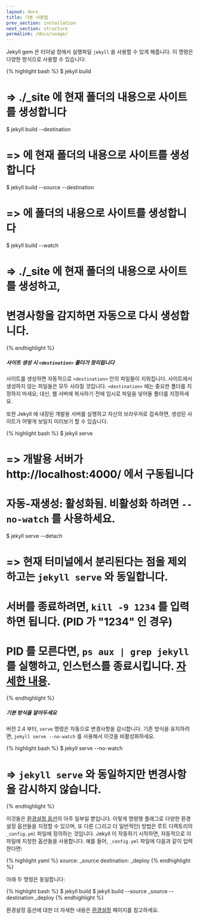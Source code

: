 ```yaml
---
layout: docs
title: 기본 사용법
prev_section: installation
next_section: structure
permalink: /docs/usage/
---
```


Jekyll gem 은 터미널 창에서 실행파일 `jekyll` 을 사용할 수 있게 해줍니다. 이 명령은 다양한 방식으로 사용할 수 있습니다:

{% highlight bash %}
$ jekyll build
# => ./_site 에 현재 폴더의 내용으로 사이트를 생성합니다

$ jekyll build --destination <destination>
# => <destination> 에 현재 폴더의 내용으로 사이트를 생성합니다

$ jekyll build --source <source> --destination <destination>
# => <destination> 에 <source> 폴더의 내용으로 사이트를 생성합니다

$ jekyll build --watch
# => ./_site 에 현재 폴더의 내용으로 사이트를 생성하고,
#    변경사항을 감지하면 자동으로 다시 생성합니다.
{% endhighlight %}

<div class="note warning">
  <h5>사이트 생성 시 <code>&lt;destination&gt;</code> 폴더가 정리됩니다</h5>
  <p>
    사이트를 생성하면 자동적으로 <code>&lt;destination&gt;</code> 안의 파일들이 지워집니다. 사이트에서 생성하지 않는 파일들은 모두 사라질 것입니다. <code>&lt;destination&gt;</code> 에는 중요한 폴더를 지정하지 마세요; 대신, 웹 서버에 복사하기 전에 임시로 파일을 넣어둘 폴더를 지정하세요.
  </p>
</div>

또한 Jekyll 에 내장된 개발용 서버를 실행하고 자신의 브라우저로 접속하면, 생성된 사이트가 어떻게 보일지 미리보기 할 수 있습니다.

{% highlight bash %}
$ jekyll serve
# => 개발용 서버가 http://localhost:4000/ 에서 구동됩니다
# 자동-재생성: 활성화됨. 비활성화 하려면 `--no-watch` 를 사용하세요.

$ jekyll serve --detach
# => 현재 터미널에서 분리된다는 점을 제외하고는 `jekyll serve` 와 동일합니다.
#    서버를 종료하려면, `kill -9 1234` 를 입력하면 됩니다. (PID 가 "1234" 인 경우)
#    PID 를 모른다면, `ps aux | grep jekyll` 를 실행하고, 인스턴스를 종료시킵니다. [자세한 내용](http://unixhelp.ed.ac.uk/shell/jobz5.html).
{% endhighlight %}

<div class="note info">
  <h5>기본 방식을 알아두세요</h5>
  <p>
    버전 2.4 부터, <code>serve</code> 명령은 자동으로 변경사항을 감시합니다. 기존 방식을 유지하려면, <code>jekyll serve --no-watch</code> 를 사용해서 이것을 비활성화하세요.
  </p>
</div>

{% highlight bash %}
$ jekyll serve --no-watch
# => `jekyll serve` 와 동일하지만 변경사항을 감시하지 않습니다.
{% endhighlight %}

이것들은 [환경설정 옵션](../configuration/)의 아주 일부일 뿐입니다. 이렇게 명령행 플래그로 다양한 환경설정 옵션들을 지정할 수 있으며, 또 다른 (그리고 더 일반적인) 방법은 루트 디렉토리의 `_config.yml` 파일에 정의하는 것입니다. Jekyll 이 작동하기 시작하면, 자동적으로 이 파일에 지정한 옵션들을 사용합니다. 예를 들어, `_config.yml` 파일에 다음과 같이 입력한다면:

{% highlight yaml %}
source:      _source
destination: _deploy
{% endhighlight %}

아래 두 명령은 동일합니다:

{% highlight bash %}
$ jekyll build
$ jekyll build --source _source --destination _deploy
{% endhighlight %}

환경설정 옵션에 대한 더 자세한 내용은 [환경설정](../configuration/) 페이지를 참고하세요.
